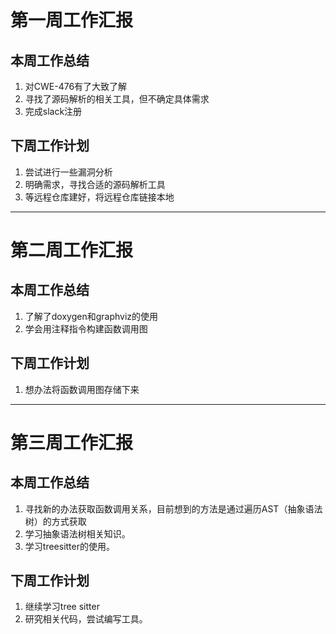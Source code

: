 # 第一周工作汇报
## 本周工作总结
1. 对CWE-476有了大致了解
2. 寻找了源码解析的相关工具，但不确定具体需求
3. 完成slack注册
## 下周工作计划
1. 尝试进行一些漏洞分析
2. 明确需求，寻找合适的源码解析工具
3. 等远程仓库建好，将远程仓库链接本地
 ---

# 第二周工作汇报
## 本周工作总结
1. 了解了doxygen和graphviz的使用
2. 学会用注释指令构建函数调用图

## 下周工作计划
1. 想办法将函数调用图存储下来
---
# 第三周工作汇报
## 本周工作总结
1. 寻找新的办法获取函数调用关系，目前想到的方法是通过遍历AST（抽象语法树）的方式获取
2. 学习抽象语法树相关知识。
3. 学习treesitter的使用。
   
## 下周工作计划
1. 继续学习tree sitter
2. 研究相关代码，尝试编写工具。
